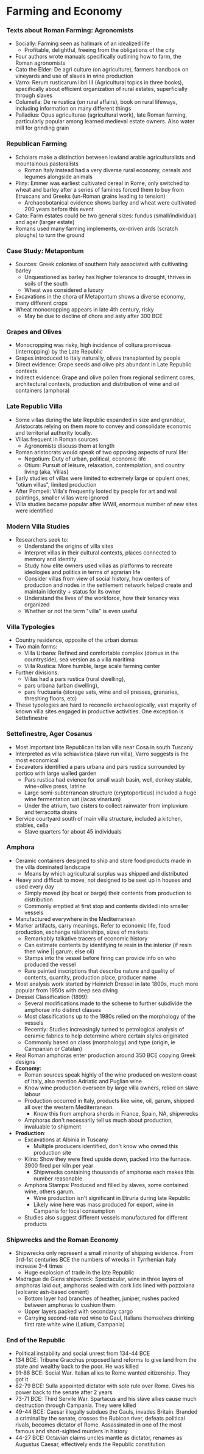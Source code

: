 # Farming and Economy
### Texts about Roman Farming: Agronomists
 - Socially: Farming seen as hallmark of an idealized life
	 - Profitable, delightful, freeing from the obligations of the city
 - Four authors wrote manuals specifically outlining how to farm, the Roman agronomists
 - Cato the Elder: De agri culture (on agriculture), farmers handbook on vineyards and use of slaves in wine production
 - Varro: Rerum rusticarum libri III (Agricultural topics in three books), specifically about efficient organization of rural estates, superficially through slaves
 - Columella: De re rustica (on rural affairs), book on rural lifeways, including information on many different things
 - Palladius: Opus agriculturae (agricultural work), late Roman farming, particularly popular among learned  medieval estate owners. Also water mill for grinding grain

### Republican Farming
 - Scholars make a distinction between lowland arable agriculturalists and mountainous pastoralists
	 - Roman Italy instead had a very diverse rural economy, cereals and legumes alongside animals
 - Pliny: Emmer was earliest cultivated cereal in Rome, only switched to wheat and barley after a series of famines forced them to buy from Etruscans and Greeks (un-Roman grains leading to tension)
	 - Archaeobotanical evidence shows barley and wheat were cultivated 200 years before this event
 - Cato: Farm estates could be two general sizes: fundus (small/individual) and ager (larger estate)
 - Romans used many farming implements, ox-driven ards (scratch ploughs) to turn the ground

### Case Study: Metapontum
 - Sources: Greek colonies of southern Italy associated with cultivating barley
	 - Unquestioned as barley has higher tolerance to drought, thrives in soils of the south
	 - Wheat was considered a luxury
 - Excavations in the chora of Metapontum shows a diverse economy, many different crops
 - Wheat monocropping appears in late 4th century, risky
	 - May be due to decline of chora and asty after 300 BCE

### Grapes and Olives
 - Monocropping was risky, high incidence of coltura promiscua (interropping) by the Late Republic
 - Grapes introduced to Italy naturally, olives transplanted by people
 - Direct evidence: Grape seeds and olive pits abundant in Late Republic contexts
 - Indirect evidence: Grape and olive pollen from regional sediment cores, architectural contexts, production and distribution of wine and oil containers (amphora)

### Late Republic Villa
 - Some villas during the late Republic expanded in size and grandeur, Aristocrats relying on them more to convey and consolidate economic and territorial authority locally.
 - Villas frequent in Roman sources
	 - Agronomists discuss them at length
 - Roman aristocrats would speak of two opposing aspects of rural life:
	 - Negotium: Duty of urban, political, economic life
	 - Otium: Pursuit of leisure, relaxation, contemplation, and country living (aka, Villas)
 - Early studies of villas were limited to extremely large or opulent ones, "otium villas", limited production
 - After Pompeii: Villa's frequently looted by people for art and wall paintings, smaller villas were ignored
 - Villa studies became popular after WWII, enormous number of new sites were identified

### Modern Villa Studies
 - Researchers seek to:
	 - Understand the origins of villa sites
	 - Interpret villas in their cultural contexts, places connected to memory and identity
	 - Study how elite owners used villas as platforms to recreate ideologies and politics in terms of agrarian life
	 - Consider villas from view of social history, how centers of production and nodes in the settlement network helped create and maintain identity + status for its owner
	 - Understand the lives of the workforce, how their tenancy was organized
	 - Whether or not the term "villa" is even useful

### Villa Typologies
 - Country residence, opposite of the urban domus
 - Two main forms:
	 - Villa Urbana: Refined and comfortable complex (domus in the countryside), sea version as a villa maritima
	 - Villa Rustica: More humble, large scale farming center
 - Further divisions:
	 - Villas had a pars rustica (rural dwelling),
	 - pars urbana (urban dwelling),
	 - pars fructuaria (storage vats, wine and oil presses, granaries, threshing floors, etc)
 - These typologies are hard to reconcile archaeologically, vast majority of known villa sites engaged in productive activities. One exception is Settefinestre

### Settefinestre, Ager Cosanus
 - Most important late Republican Italian villa near Cosa in south Tuscany
 - Interpreted as villa schiavistica (slave run villa), Varro suggests is the most economical
 - Excavators identified a pars urbana and pars rustica surrounded by portico with large walled garden
	 - Pars rustica had evience for small wash basin, well, donkey stable, wine+olive press, latrine
	 - Large semi-subterranean structure (cryptoporticus) included a huge wine fermentation vat (lacas vinarium)
	 - Under the atrium, two cisters to collect rainwater from impluvium and terracotta drains
 - Service courtyard south of main villa structure, included a kitchen, stables, cella
	 - Slave quarters for about 45 individuals

### Amphora
 - Ceramic containers designed to ship and store food products made in the villa dominated landscape
	 - Means by which agricultural surplus was shipped and distributed
 - Heavy and difficult to move, not designed to be seet up in houses and used every day
	 - Simply moved (by boat or barge) their contents from production to distribution
	 - Commonly emptied at first stop and contents divided into smaller vessels
 - Manufactured everywhere in the Mediterranean
 - Marker artifacts, carry meanings. Refer to economic life, food production, exchange relationships, sizes of markets
	 - Remarkably talkative tracers of economic history
	 - Can estimate contents by identifying te resin in the interior (if resin then wine || garum; else oil)
	 - Stamps into the vessel before firing can provide info on who produced the vessel
	 - Rare painted inscriptions that describe nature and quality of contents, quantity, production place, producer name
 - Most analysis work started by Heinrich Dressel in late 1800s, much more popular from 1950s with deep sea diving
 - Dressel Classification (1899):
	 - Several modifications made to the scheme to further subdivide the amphorae into distinct classes
	 - Most classifications up to the 1980s relied on the morphology of the vessels
	 - Recently: Studies increasingly turned to petrological analysis of ceramic fabrics to help determine where certain styles originated
	 - Commonly based on class (morphology) and type (origin, ie Campanian or Catalan)
 - Real Roman amphoras enter production around 350 BCE copying Greek designs
 - **Economy**:
	 - Roman sources speak highly of the wine produced on western coast of Italy, also mention Adriatic and Puglian wine
	 - Know wine production overseen by large villa owners, relied on slave labour
	 - Production occurred in Italy, products like wine, oil, garum, shipped all over the western Mediterranean.
		 - Know this from amphora sherds in France, Spain, NA, shipwrecks
	 - Amphoras don't necessarily tell us much about production, invaluable to shipment
 - **Production**:
	 - Excavations at Albinia in Tuscany
		 - Multiple producers identified, don't know who owned this production site
	 - Kilns: Show they were fired upside down, packed into the furnace. 3900 fired per kiln per year
		 - Shipwrecks containing thousands of amphoras each makes this number reasonable
	 - Amphora Stamps: Produced and filled by slaves, some contained wine, others garum. 
		 - Wine production isn't significant in Etruria during late Republic
		 - Likely wine here was mass produced for export, wine in Campania for local consumption
	 - Studies also suggest different vessels manufactured for different products

### Shipwrecks and the Roman Economy
 - Shipwrecks only represent a small minority of shipping evidence. From 3rd-1st centuries BCE the numbers of wrecks in Tyrrhenian Italy increase 3-4 times
	 - Huge explosion of trade in the late Republic
 - Madrague de Giens shipwreck: Spectacular, wine in three layers of amphoras laid out, amphoras sealed with cork lids lined with pozzolana (volcanic ash-based cement)
	 - Bottom layer had branches of heather, juniper, rushes packed between amphoras to cushion them
	 - Upper layers packed with secondary cargo
	 - Carrying second-rate red wine to Gaul, Italians themselves drinking first rate white wine (Latium, Campania)

### End of the Republic
 - Political instability and social unrest from 134-44 BCE
 - 134 BCE: Tribune Gracchus proposed land reforms to give land from the state and wealthy back to the poor. He was killed
 - 91-88 BCE: Social War. Italian allies to Rome wanted citizenship. They got it
 - 82-79 BCE: Sulla appointed dictator with sole rule over Rome. Gives his power back to the senate after 2 years
 - 73-71 BCE: Third Servile War. Spartacus and his slave allies cause much destruction through Campania. They were killed
 - 49-44 BCE: Caesar illegally subdues the Gauls, invades Britain. Branded a criminal by the senate, crosses the Rubicon river, defeats political rivals, becomes dictator of Rome. Assassinated in one of the most famous and short-sighted murders in history
 - 44-27 BCE: Octavian claims uncles mantle as dictator, renames as Augustus Caesar, effectively ends the Republic constitution
